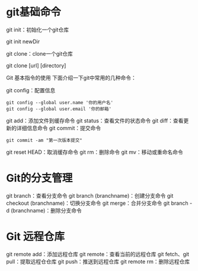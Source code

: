 
# git基础命令

git init：初始化一个git仓库

git init newDir

git clone：clone一个git仓库

git clone [url] [directory]

Git 基本指令的使用
下面介绍一下git中常用的几种命令：

git config：配置信息

```shell
git config --global user.name '你的用户名'
git config --global user.email '你的邮箱'
```

git add：添加文件到缓存命令
git status：查看文件的状态命令
git diff：查看更新的详细信息命令
git commit：提交命令

```shell
git commit -am "第一次版本提交"
```

git reset HEAD：取消缓存命令
git rm：删除命令
git mv：移动或重命名命令

# Git的分支管理

git branch：查看分支命令
git branch (branchname)：创建分支命令
git checkout (branchname)：切换分支命令
git merge：合并分支命令
git branch -d (branchname)：删除分支命令

# Git 远程仓库

git remote add：添加远程仓库
git remote：查看当前的远程仓库
git fetch、git pull：提取远程仓仓库
git push：推送到远程仓库
git remote rm：删除远程仓库